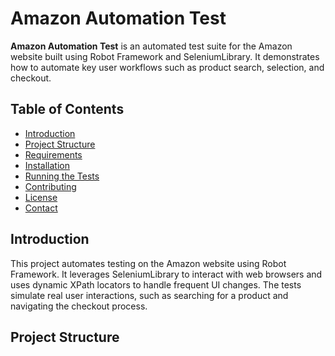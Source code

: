 # Amazon Automation Test

**Amazon Automation Test** is an automated test suite for the Amazon website built using Robot Framework and SeleniumLibrary. It demonstrates how to automate key user workflows such as product search, selection, and checkout.

## Table of Contents

- [Introduction](#introduction)
- [Project Structure](#project-structure)
- [Requirements](#requirements)
- [Installation](#installation)
- [Running the Tests](#running-the-tests)
- [Contributing](#contributing)
- [License](#license)
- [Contact](#contact)

## Introduction

This project automates testing on the Amazon website using Robot Framework. It leverages SeleniumLibrary to interact with web browsers and uses dynamic XPath locators to handle frequent UI changes. The tests simulate real user interactions, such as searching for a product and navigating the checkout process.

## Project Structure

